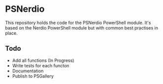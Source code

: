 # PSNerdio
This repository holds the code for the PSNerdio PowerShell module. It's based on the Nerdio PowerShell module but with common best practises in place.

## Todo
- Add all functions (In Progress)
- Write tests for each functon
- Documentation
- Publish to PSGallery